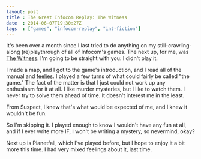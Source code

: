 ```yaml
---
layout: post
title : The Great Infocom Replay: The Witness
date  : 2014-06-07T19:30:27Z
tags  : ["games", "infocom-replay", "int-fiction"]
---
```

It's been over a month since I last tried to do anything on my
still-crawling-along (re)playthrough of all of Infocom's games.  The next up,
for me, was [The
Witness](http://en.wikipedia.org/wiki/The_Witness_%281983_video_game%29).  I'm
going to be straight with you:  I didn't play it.

I made a map, and I got to the game's introduction, and I read all of the
manual and [feelies](http://en.wikipedia.org/wiki/Feelie).  I played a few
turns of what could fairly be called "the game."  The fact of the matter is
that I just could not work up any enthusiasm for it at all.  I like murder
mysteries, but I like to watch them.  I never try to solve them ahead of time.
It doesn't interest me in the least.

From Suspect, I knew that's what would be expected of me, and I knew it
wouldn't be fun.

So I'm skipping it.  I played enough to know I wouldn't have any fun at all,
and if I ever write more IF, I won't be writing a mystery, so nevermind, okay?

Next up is Planetfall, which I've played before, but I hope to enjoy it a bit
more this time.  I had very mixed feelings about it, last time.


